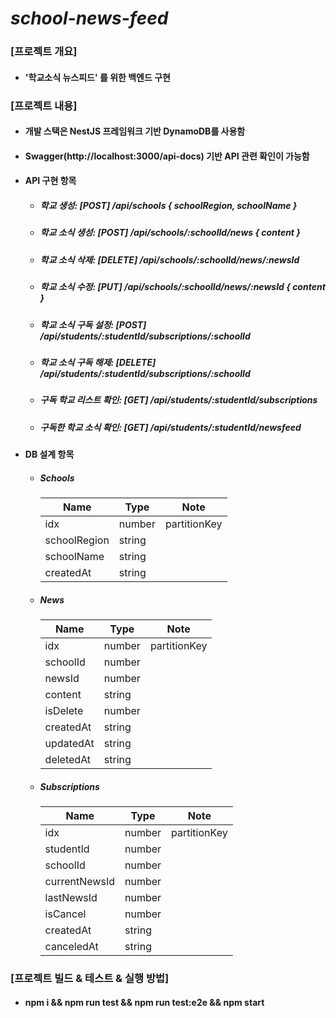 # _school-news-feed_

### [프로젝트 개요]

-   #### '학교소식 뉴스피드' 를 위한 백엔드 구현

### [프로젝트 내용]

-   #### 개발 스택은 NestJS 프레임워크 기반 DynamoDB를 사용함
-   #### Swagger(http://localhost:3000/api-docs) 기반 API 관련 확인이 가능함

-   #### API 구현 항목
    - ##### 학교 생성: [POST] /api/schools { schoolRegion, schoolName }
    - ##### 학교 소식 생성: [POST] /api/schools/:schoolId/news { content }
    - ##### 학교 소식 삭제: [DELETE] /api/schools/:schoolId/news/:newsId
    - ##### 학교 소식 수정: [PUT] /api/schools/:schoolId/news/:newsId { content }
    - ##### 학교 소식 구독 설정: [POST] /api/students/:studentId/subscriptions/:schoolId
    - ##### 학교 소식 구독 해제: [DELETE] /api/students/:studentId/subscriptions/:schoolId
    - ##### 구독 학교 리스트 확인: [GET] /api/students/:studentId/subscriptions
    - ##### 구독한 학교 소식 확인: [GET] /api/students/:studentId/newsfeed

-   #### DB 설계 항목
    - ##### Schools
        | Name         | Type   | Note         |
        |--------------|--------|--------------|
        | idx          | number | partitionKey |
        | schoolRegion | string |              |
        | schoolName   | string |              |
        | createdAt    | string |              |

    - ##### News
        | Name      | Type   | Note         |
        |-----------|--------|--------------|
        | idx       | number | partitionKey |
        | schoolId  | number |              |
        | newsId    | number |              |
        | content   | string |              |
        | isDelete  | number |              |
        | createdAt | string |              |
        | updatedAt | string |              |
        | deletedAt | string |              |

    - ##### Subscriptions
        | Name          | Type   | Note         |
        |---------------|--------|--------------|
        | idx           | number | partitionKey |
        | studentId     | number |              |
        | schoolId      | number |              |
        | currentNewsId | number |              |
        | lastNewsId    | number |              |
        | isCancel      | number |              |
        | createdAt     | string |              |
        | canceledAt    | string |              |

### [프로젝트 빌드 & 테스트 & 실행 방법]

-   #### npm i && npm run test && npm run test:e2e && npm start
